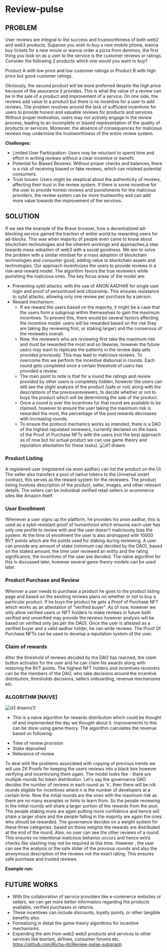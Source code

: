 # Review-pulse

## PROBLEM
User reviews are integral to the success and trustworthiness of both web2 and web3 products. Suppose you wish to buy a new mobile phone, wanna buy tickets for a new movie or wanna order a pizza from dominos, the first thing you look on as a user to the service is the customer reviews or ratings. Consider the following 2 products which one would you want to buy?

Product A with low price and low customer ratings or Product B with high price but good customer ratings.

Obviously, the second product will be more preferred despite the high price because of the assurance it provides. This is what the value of a review can be in the sale of a product and improvement of a service. On one side, the reviews add value to a product but there is no incentive for a user to add reviews. The problem revolves around the lack of sufficient incentives for users to provide honest and valuable reviews for products and services. Without proper motivation, users may not actively engage in the review process, leading to an incomplete or biased representation of the quality of products or services. Moreover, the absence of consequences for malicious reviews may undermine the trustworthiness of the entire review system.

**Challenges:**
- Limited User Participation: Users may be reluctant to spend time and effort in writing reviews without a clear incentive or benefit.
- Potential for Biased Reviews: Without proper checks and balances, there is a risk of receiving biased or fake reviews, which can mislead potential consumers.
- Trust Issues: Users might be skeptical about the authenticity of reviews, affecting their trust in the review system.
If there is some incentive for the user to provide honest reviews and punishments for the malicious providers, the review system can be more trustworthy and can add more value towards the improvement of the services.


## SOLUTION

If we see the example of the Brave browser, how a decentralized ad-blocking service gained the traction of entire world by rewarding users for ad-blocks. This was when majority of people even came to know about blockchain technologies and the inherent workings and approaches,a step towards mass-adoption of web3 with a social goodness. We aim to solve the problem with a similar mindset for a mass adoption of blockchain technologies and consumer good, adding value to blockchain assets and technologies. 
Our approach incentivizes the users to provide reviews in a risk-and-reward model. The algorithm favors the true reviewers while punishing the malicious ones. The key focus areas of the model are:
- Preventing sybil attacks: with the use of ANON AADHAR for single user login and proof of personhood and citizenship. This ensures resistance to sybil attacks, allowing only one review per purchase by a person.
- Reward mechanism:
  - If we reward the users based on the majority, it might be a case that the users form a subgroup within themeselves to gain the maximum incentives. To prevent this, there would be several factors affecting the incentive model: users will be rewarded based on the risk they are taking (by reviewing first, or staking larger) and the consensus of the reviewers overall.
  - Now, the reviewers who are reviewing first take the maximum risk and must be rewarded the most and so likewise, however the future users may want to replicate the patterns in the review data sets provided previously. This may lead to malicious reviews. To overcome this we perform the incentive disbursal in rounds. Each round gets completed once a certain threshold of users has provided a review. 
  - The main point to note is that for a round the ratings and review provided by other users is completely hidden, however the users can still see the slight analysis of the product (safe or not) along with the descriptions of the previousreviewers, to decide whether or not to buys the product which will be determining the sale of the product.
  - Once a round is over the incentives for that round are available to be claimed, however to ensure the user taking the maximum risk is rewarded the most, the percentage of the pool rewards decreases with increasing rounds.
  - To ensure the protocol mechanics works as intended, there is a DAO of the highest reputated reviewers, currently declared on the basis of the Proof of Purchase NFTs with the users (not the best approach as of now but for actual product we can use game theory and reputation attestation for these tasks).
    ![di1 drawio](https://github.com/Richa-iitr/Review-pulse/assets/76250660/b97fb538-c91f-4e13-8bbd-bfa0c59160f7)




### Product Listing
A registered user (registered via anon aadhar) can list the product on the UI. The seller also transfers a pool of native tokens to the Universal smart contract, this serves as the reward system for the reviewers. The product listing involves description of the product, seller, images, and other relevant details. The sellers can be individual verified retail sellers or ecommerce sites like Amazon itself. 

### User Enrollment
Whenever a user signs up the platform, he provides his anon aadhar, this is used as a sybil-resistant proof of humanhood which ensures each user has only one profile to review with and the user doesn't maliciously bias the system. At the time of enrollment the user is also airdropped with 10000 RVT points which are the points used for staking during reviewing. A user can provide any amount of stake (minimum cap decided by the DAO), based on the staked amount, the time user reviewed an entity and the rating significance, the incentives of the user are decided. The naive algorithm for this is discussed later, however several game theory models can be used later.

### Product Purchase and Review
Whenver a user needs to purchase a product he goes to the product listing page and based on the exisiting reviews plans on whether or not to buy a particular product. If he buys the product he gets a Proof of Purchase NFT which works as an attestation of "verified buyer". As of now, however we only allow verified users or NFT holders to make reviews in future both verified and unverified may provide the reviews however analysis will be based on verified only (as per the DAO). Once the user is attested as a verified buyer and a valid aadhar holder, he can write reviews. The Proof Of Purchase NFTs can be used to develop a reputation system of the user. 

### Claim of rewards
After the threshold of reviews decided by the DAO has reached, the claim button activates for the user and he can claim his awards along with restoring the RVT points. The highest NFT holders and incentives receivers can be the members of the DAO, who take decisions around the incentive distribution, thresholds decisions, sellers onboarding, revenue mechanisms etc. 

### ALGORITHM [NAIVE]
![d3 drawio(1)](https://github.com/Richa-iitr/Review-pulse/assets/76250660/6dd151f8-4911-4deb-abad-9f79d88d168a)

* This is a naive algorithm for rewards distribution which could be thought of and implemented the day we thought about it. Improvements to this can be done using game theory.
The algorithm calculates the revenue based on following:
- Time of review provision
- Stake deposited
- Relevance of review

To deal with the problems associated with copying of previous trends we will use ZK Proofs for keeping the users reviews into a black box however verifying and incentivising them again. The model looks like - there are multiple rounds for token distribution. Let's say the governance DAO decides the number of reviews in each round as 'k', then there will be n/k rounds eligible for incentives where n is the number of developers at a certain time. Now the initial rounds are the ones with the maximum risk as there are no many examples or hints to learn from. So the people reviewing in the initial rounds will share a larger portion of the rewards from the pool. The people staking more are again putting more confidence and hence will share a larger share and the people falling in the majority are again the ones who should be rewarded. The governance decides on a weight system for these three categories. based on those weights the rewards are distributed at the end of the round. Also, no user can see the other reviews of a round. This ensures no intentional malicious behavior occurs and hence extra checks like slashing may not be required at this time. However , the user can see the analysis or the safe slider of the previous rounds and also the anonymous description of the reviews not the exact rating. This ensures safe purchase and trusted reviews. 

**Example run:**


## FUTURE WORKS
- With the collaboration of service providers like e-commerce websites or sellers, we can get more better information regarding the products available, verified purchases or returns.
- These incentives can include discounts, loyalty points, or other tangible benefits also.
- Formalizing in detail the game theory algorithms for incentive mechanisms.
- Expanding the aim from web2 web3 products and services to other services like tourism, airlines, consumer forums etc.
 https://github.com/Richa-iitr/Review-pulse-subgraph
